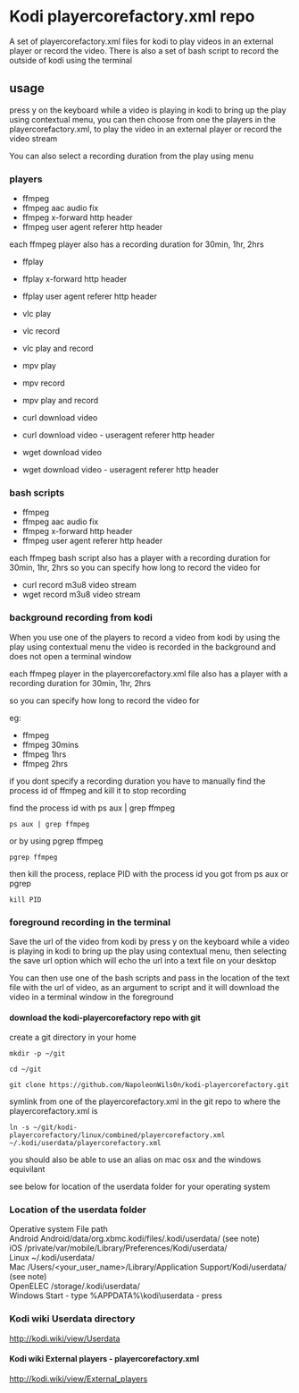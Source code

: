 # Kodi playercorefactory.xml repo

A set of playercorefactory.xml files for kodi to play videos in an external player or record the video.
There is also a set of bash script to record the outside of kodi using the terminal

## usage

press y on the keyboard while a video is playing in kodi to bring up the play using contextual menu,
you can then choose from one the players in the playercorefactory.xml,
to play the video in an external player or record the video stream

You can also select a recording duration from the play using menu

### players

* ffmpeg  
* ffmpeg aac audio fix  
* ffmpeg x-forward http header  
* ffmpeg user agent referer http header  

each ffmpeg player also has a recording duration for 30min, 1hr, 2hrs  

* ffplay  
* ffplay x-forward http header
* ffplay user agent referer http header

* vlc play 
* vlc record 
* vlc play and record 

* mpv play 
* mpv record 
* mpv play and record 

* curl download video 
* curl download video - useragent referer http header

* wget download video
* wget download video - useragent referer http header

### bash scripts 

* ffmpeg   
* ffmpeg aac audio fix  
* ffmpeg x-forward http header  
* ffmpeg user agent referer http header  

each ffmpeg bash script also has a player with a recording duration for 30min, 1hr, 2hrs 
so you can specify how long to record the video for 

* curl record m3u8 video stream  
* wget record m3u8 video stream  


### background recording from kodi

When you use one of the players to record a video from kodi by using the play using contextual menu the video is recorded in the background and does not open a terminal window

each ffmpeg player in the playercorefactory.xml file also has a player with a recording duration for 30min, 1hr, 2hrs

so you can specify how long to record the video for

eg:

* ffmpeg  
* ffmpeg 30mins  
* ffmpeg 1hrs  
* ffmpeg 2hrs  

if you dont specify a recording duration you have to manually find the process id of ffmpeg and kill it to stop recording

find the process id with ps aux | grep ffmpeg   

	ps aux | grep ffmpeg  

or by using pgrep ffmpeg  

	pgrep ffmpeg  

then kill the process, replace PID with the process id you got from ps aux or pgrep  

	kill PID  

### foreground recording in the terminal

Save the url of the video from kodi by press y on the keyboard while a video is playing in kodi to bring up the play using contextual menu, then selecting the save url option which will echo the url into a text file on your desktop

You can then use one of the bash scripts and pass in the location of the text file with the url of video,
as an argument to script and it will download the video in a terminal window in the foreground


#### download the kodi-playercorefactory repo with git

create a git directory in your home

	mkdir -p ~/git

	cd ~/git

	git clone https://github.com/NapoleonWils0n/kodi-playercorefactory.git

symlink from one of the playercorefactory.xml in the git repo to where the playercorefactory.xml is

	ln -s ~/git/kodi-playercorefactory/linux/combined/playercorefactory.xml ~/.kodi/userdata/playercorefactory.xml 

you should also be able to use an alias on mac osx and the windows equivilant

see below for location of the userdata folder for your operating system


### Location of the userdata folder

Operative system	File path  
Android	Android/data/org.xbmc.kodi/files/.kodi/userdata/ (see note)  
iOS	/private/var/mobile/Library/Preferences/Kodi/userdata/  
Linux	~/.kodi/userdata/  
Mac	/Users/<your_user_name>/Library/Application Support/Kodi/userdata/ (see note)  
OpenELEC	/storage/.kodi/userdata/  
Windows	Start - type %APPDATA%\kodi\userdata - press <Enter>  

### Kodi wiki Userdata directory

http://kodi.wiki/view/Userdata


#### Kodi wiki External players - playercorefactory.xml

http://kodi.wiki/view/External_players

